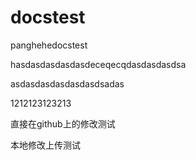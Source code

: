 # docstest
panghehedocstest

hasdasdasdasdasdeceqecqdasdasdasdsa

asdasdasdasdasdasdsadas


1212123123213




直接在github上的修改测试

本地修改上传测试

